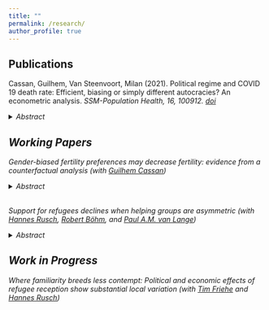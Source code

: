 ```yaml
---
title: ""
permalink: /research/
author_profile: true
---
```


## Publications

Cassan, Guilhem, Van Steenvoort, Milan (2021). Political regime and COVID 19 death rate: Efficient, biasing or simply different autocracies? An econometric analysis. <em>SSM-Population Health<em>, 16, 100912. [doi](https://doi.org/10.1016/j.ssmph.2021.100912) 

<details>
<summary><em>Abstract</em></summary> 
'The difference in COVID 19 death rates across political regimes has caught a lot of attention. The “efficient autocracy” view suggests that autocracies may be more efficient at putting in place policies that contain COVID 19 spread. On the other hand, the “biasing autocracy” view underlines that autocracies may be under reporting their COVID 19 data. We use fixed effect panel regression methods to discriminate between the two sides of the debate. Our results present a more nuanced picture: once pre-determined characteristics of countries are accounted for, COVID 19 death rates equalize across political regimes during the first months of the pandemic, but remain largely different a year into the pandemic. This emphasizes that early differences across political regimes were mainly due to omitted variable bias, whereas later differences are likely due to data manipulation by autocracies. A year into the pandemic, we estimate that this data manipulation may have hidden approximately 400,000 deaths worldwide.' 
</details>

## Working Papers

Gender-biased fertility preferences may decrease fertility: evidence from a counterfactual analysis (with [Guilhem Cassan](https://perso.unamur.be/~gcassan/))

<details>
<summary><em>Abstract</em></summary> 
'Population studies have argued that the slower transition from high to low fertility observed in certain countries could partly be explained by the presence of gender-biased fertility preferences, which are generally thought to increase excess fertility (i.e., fertility above the desired family size). A common approach to analyzing the impact of gender-biased preferences on excess fertility is to compare observed excess fertility under biased preferences to (unobserved) excess fertility if gender biases were to be removed from preferences. However, previous work often makes strict assumptions about fertility levels if preferences had not been gender-biased. Here, we show that removing gender biases does not necessarily imply a decline in excess fertility. Excess fertility may even increase when switching from biased to unbiased preferences. This results from the equivocal nature of unbiased fertility preferences. Illustrating our theoretical framework using Indian data, we estimate that, depending on the definition of unbiased preferences, excess fertility would be 23% higher or 15% lower due to the presence of biased preferences. This paper thus provides a better understanding of excess fertility implications when societies transition from biased toward unbiased fertility preferences.' 
</details>
<br>

Support for refugees declines when helping groups are asymmetric (with [Hannes Rusch](https://hrusch.de/), [Robert Böhm](https://robertboehm.info/), and [Paul A.M. van Lange](https://www.paulvanlange.com/))

<details>
<summary><em>Abstract</em></summary> 
'Supporting refugees along their migration journeys involves multiple groups of citizens, which often differ in their ability to provide help. To study how such heterogeneity causally affects citizens’ willingness to help refugees, we utilize a framed economic game in which two groups of four citizen players (n = 910) decide about helping a passive refugee player (n = 114). One group of citizens (early-positioned) makes their decisions before the other group of citizens (late-positioned). We implement unequal abilities to help by systematically varying the endowment of the two groups (low vs. high).
Our results suggest that unequal endowments between groups lead early-positioned groups to help less, irrespective of those groups’ own endowments. Similarly, late-positioned groups with low endowment help less. Our study contributes to the literature on the determinants of collective support for refugees and provides new insights on altruistic behavior in asymmetrical groups.' 
</details>

## Work in Progress

Where familiarity breeds less contempt: Political and economic effects of refugee reception show substantial local variation (with [Tim Friehe](https://www.uni-marburg.de/en/fb02/research-groups/economics/fiwi/team/prof-dr-tim-friehe) and [Hannes Rusch](https://hrusch.de/))
